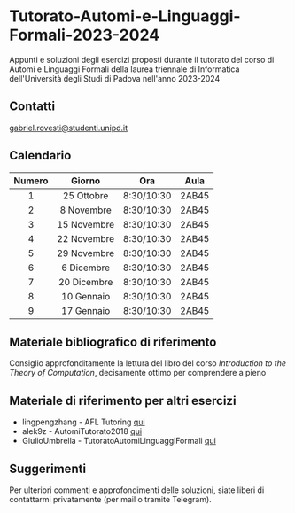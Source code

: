 # Tutorato-Automi-e-Linguaggi-Formali-2023-2024
Appunti e soluzioni degli esercizi proposti durante il tutorato del corso di Automi e Linguaggi Formali della laurea triennale di Informatica dell'Università degli Studi di Padova nell'anno 2023-2024

## Contatti

gabriel.rovesti@studenti.unipd.it

## Calendario

| **Numero** | **Giorno**   |  **Ora**   | **Aula** |
|:----------:|:------------:|:----------:|:--------:|
|      1     |  25 Ottobre  | 8:30/10:30 |   2AB45  |
|      2     |  8 Novembre  | 8:30/10:30 |   2AB45  |
|      3     |  15 Novembre | 8:30/10:30 |   2AB45  |
|      4     |  22 Novembre | 8:30/10:30 |   2AB45  |
|      5     |  29 Novembre | 8:30/10:30 |   2AB45  |
|      6     |  6 Dicembre  | 8:30/10:30 |   2AB45  |
|      7     |  20 Dicembre | 8:30/10:30 |   2AB45  |
|      8     |  10 Gennaio  | 8:30/10:30 |   2AB45  |
|      9     |  17 Gennaio  | 8:30/10:30 |   2AB45  |

## Materiale bibliografico di riferimento

Consiglio approfonditamente la lettura del libro del corso _Introduction to the Theory of Computation_, decisamente ottimo per comprendere a pieno

## Materiale di riferimento per altri esercizi

- lingpengzhang - AFL Tutoring [qui](https://github.com/linpengzhang/AFL-Tutoring)
- alek9z - AutomiTutorato2018 [qui](https://github.com/alek9z/AutomiTutorato2018)
- GiulioUmbrella - TutoratoAutomiLinguaggiFormali [qui](https://github.com/GiulioUmbrella/TutoratoAutomiLinguaggiFormali)

## Suggerimenti

Per ulteriori commenti e approfondimenti delle soluzioni, siate liberi di contattarmi privatamente (per mail o tramite Telegram).
